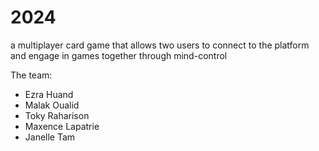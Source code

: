 # 2024
a multiplayer card game that allows two users to connect to the platform and engage in games together through mind-control

The team:
- Ezra Huand
- Malak Oualid
- Toky Raharison
- Maxence Lapatrie
- Janelle Tam
